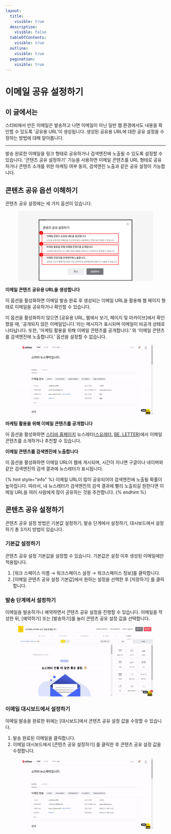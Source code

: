 ```yaml
---
layout:
  title:
    visible: true
  description:
    visible: false
  tableOfContents:
    visible: true
  outline:
    visible: true
  pagination:
    visible: true
---
```


# 이메일 공유 설정하기

## 이 글에서는

스티비에서 만든 이메일은 발송하고 나면 이메일이 아닌 일반 웹 환경에서도 내용을 확인할 수 있도록 '공유용 URL'이 생성됩니다. 생성된 공유용 URL에 대한 공유 설정을 수정하는 방법에 대해 알아봅니다.

***

발송 완료한 이메일을 링크 형태로 공유하거나 검색엔진에 노출될 수 있도록 설정할 수 있습니다. '콘텐츠 공유 설정하기' 기능을 사용하면 이메일 콘텐츠를 URL 형태로 공유하거나 콘텐츠 소개를 위한 마케팅 여부 동의, 검색엔진 노출과 같은 공유 설정이 가능합니다.

## 콘텐츠 공유 옵션 이해하기 <a href="#h_f98a9e2494" id="h_f98a9e2494"></a>

콘텐츠 공유 설정에는 세 가지 옵션이 있습니다.

<figure><img src="../../.gitbook/assets/1 (2) (1).png" alt=""><figcaption></figcaption></figure>

**이메일 콘텐츠 공유용 URL을 생성합니다**

이 옵션을 활성화하면 이메일 발송 완료 후 생성되는 이메일 URL을 활용해 웹 페이지 형태로 이메일을 공유하거나 확인할 수 있습니다.

이 옵션을 활성화하지 않으면 \[공유용 URL, 웹에서 보기, 페이지 및 아카이브]에서 확인했을 때, '공개되지 않은 이메일입니다.'라는 메시지가 표시되며 이메일이 비공개 상태로 나타납니다. 또한, '마케팅 활용을 위해 이메일 콘텐츠를 공개합니다.' 와 '이메일 콘텐츠를 검색엔진에 노출합니다.' 옵션을 설정할 수 없습니다.

<figure><img src="../../.gitbook/assets/2 (1).gif" alt=""><figcaption></figcaption></figure>

**마케팅 활용을 위해 이메일 콘텐츠를 공개합니다**

이 옵션을 활성화하면 [스티비 홈페이지](https://gallery.stibee.com/) 뉴스레터([스요레터](https://page.stibee.com/archives/3), [BE. LETTER](https://page.stibee.com/archives/62723))에서 이메일 콘텐츠를 소개하거나 추천할 수 있습니다.



**이메일 콘텐츠를 검색엔진에 노출합니다**

이 옵션을 활성화하면 이메일 URL이 웹에 게시되며, 시간이 지나면 구글이나 네이버와 같은 검색엔진의 검색 결과에 뉴스레터가 표시됩니다.

{% hint style="info" %}
이메일 URL이 많이 공유되어야 검색엔진에 노출될 확률이 높아집니다. 따라서, 내 뉴스레터가 검색엔진의 검색 결과에 빨리 노출되길 원한다면 이메일 URL을 여러 사람에게 많이 공유하는 것을 추천합니다.
{% endhint %}



## 콘텐츠 공유 설정하기 <a href="#h_58987db0e2" id="h_58987db0e2"></a>

콘텐츠 공유 설정 방법은 기본값 설정하기, 발송 단계에서 설정하기, 대시보드에서 설정하기 총 3가지 방법이 있습니다.

### 기본값 설정하기 <a href="#h_b9f13f5b74" id="h_b9f13f5b74"></a>

콘텐츠 공유 설정 기본값을 설정할 수 있습니다. 기본값은 설정 이후 생성된 이메일에만 적용됩니다.&#x20;

1. \[워크 스페이스 이름 → 워크스페이스 설정 → 워크스페이스 정보]를 클릭합니다.
2. \[이메일 콘텐츠 공유 설정 기본값]에서 원하는 설정을 선택한 후 \[저장하기] 를 클릭합니다.

### 발송 단계에서 설정하기 <a href="#h_e350c1d6a6" id="h_e350c1d6a6"></a>

이메일을 발송하거나 예약하면서 콘텐츠 공유 설정을 진행할 수 있습니다. 이메일을 작성한 뒤, \[예약하기] 또는 \[발송하기]를 눌러 콘텐츠 공유 설정 값을 선택합니다.

<figure><img src="../../.gitbook/assets/5 (1) (1).gif" alt=""><figcaption></figcaption></figure>



### 이메일 대시보드에서 설정하기

이메일 발송을 완료한 뒤에는 \[대시보드]에서 콘텐츠 공유 설정 값을 수정할 수 있습니다.&#x20;

1. 발송 완료된 이메일을 클릭합니다.
2. 이메일 대시보드에서 \[콘텐츠 공유 설정하기] 를 클릭한 후 콘텐츠 공유 설정 값을 수정합니다.

<figure><img src="../../.gitbook/assets/8 (1) (1).gif" alt=""><figcaption></figcaption></figure>
